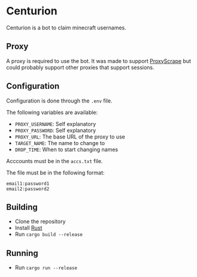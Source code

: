 # Centurion

Centurion is a bot to claim minecraft usernames.

## Proxy

A proxy is required to use the bot. It was made to support [ProxyScrape](proxyscrape.com) but could probably support other proxies that support sessions.

## Configuration

Configuration is done through the `.env` file.

The following variables are available:

- `PROXY_USERNAME`: Self explanatory
- `PROXY_PASSWORD`: Self explanatory
- `PROXY_URL`: The base URL of the proxy to use
- `TARGET_NAME`: The name to change to
- `DROP_TIME`: When to start changing names

Acccounts must be in the `accs.txt` file.

The file must be in the following format:

```
email1:password1
email2:password2
```

## Building

- Clone the repository
- Install [Rust](https://www.rust-lang.org/tools/install)
- Run `cargo build --release`

## Running

- Run `cargo run --release`
